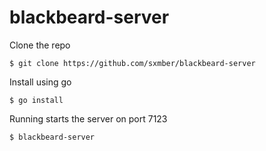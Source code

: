 # blackbeard-server

Clone the repo

```$ git clone https://github.com/sxmber/blackbeard-server```

Install using go

```$ go install```

Running starts the server on port 7123

```$ blackbeard-server```


   
